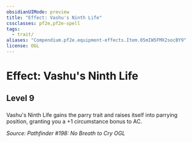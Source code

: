```yaml
---
obsidianUIMode: preview
title: "Effect: Vashu's Ninth Life"
cssclasses: pf2e,pf2e-spell
tags:
  - trait/
aliases: "Compendium.pf2e.equipment-effects.Item.05mIW5FMX2socBY9"
license: OGL
---
```

# Effect: Vashu's Ninth Life
## Level 9
### 






Vashu's Ninth Life gains the parry trait and raises itself into parrying position, granting you a +1 circumstance bonus to AC.

*Source: Pathfinder #198: No Breath to Cry*
*OGL*